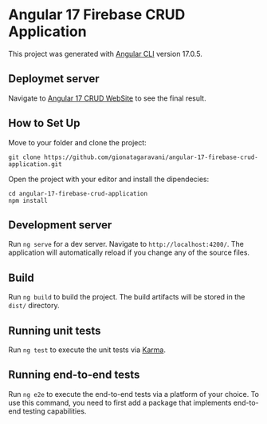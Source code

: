 
# Angular 17 Firebase CRUD Application

  

This project was generated with [Angular CLI](https://github.com/angular/angular-cli) version 17.0.5.

  


## Deploymet server

  

Navigate to [Angular 17 CRUD WebSite](https://angular-17-crud-application.web.app) to see the final result.

  

## How to Set Up

  Move to your folder and clone the project:

    git clone https://github.com/gionatagaravani/angular-17-firebase-crud-application.git
    
Open the project with your editor and install the dipendecies:

    cd angular-17-firebase-crud-application
    npm install

  

## Development server

  

Run `ng serve` for a dev server. Navigate to `http://localhost:4200/`. The application will automatically reload if you change any of the source files.

  

  

## Build

  

Run `ng build` to build the project. The build artifacts will be stored in the `dist/` directory.

  

## Running unit tests

  

Run `ng test` to execute the unit tests via [Karma](https://karma-runner.github.io).

  

## Running end-to-end tests

  

Run `ng e2e` to execute the end-to-end tests via a platform of your choice. To use this command, you need to first add a package that implements end-to-end testing capabilities.